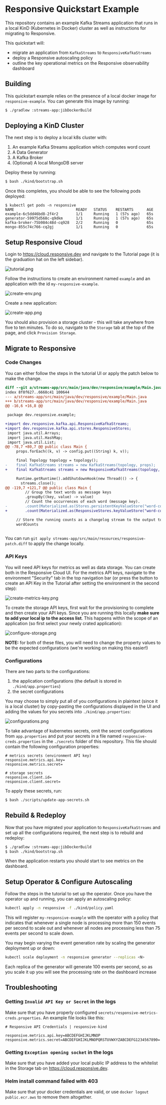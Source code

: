 # Responsive Quickstart Example

This repository contains an example Kafka Streams application that runs in a 
local KinD (Kubernetes in Docker) cluster as well as instructions for migrating
to Responsive.

This quickstart will:
- migrate an application from `KafkaStreams` to `ResponsiveKafkaStreams`
- deploy a Responsive autoscaling policy
- outline the key operational metrics on the Responsive observability dashboard

## Building

This quickstart example relies on the presence of a local docker image for
`responsive-example`. You can generate this image by running:

```bash
$ ./gradlew :streams-app:jibDockerBuild
```

## Deploying a KinD Cluster

The next step is to deploy a local k8s cluster with:
1. An example Kafka Streams application which computes word count
2. A Data Generator
3. A Kafka Broker
4. (Optional) A local MongoDB server

Deploy these by running:
```bash
$ bash ./kind/bootstrap.sh
```

Once this completes, you should be able to see the following pods deployed:
```
$ kubectl get pods -n responsive
NAME                            READY   STATUS    RESTARTS      AGE
example-6c5dd46bd8-2f4r2        1/1     Running   1 (57s ago)   65s
generator-59975d568c-q9dkm      1/1     Running   1 (57s ago)   65s
kafka-broker-75b984c48d-cq928   2/2     Running   0             65s
mongo-855c74c766-cq2gj          1/1     Running   0             65s
```

## Setup Responsive Cloud

Login to https://cloud.responsive.dev and navigate to the Tutorial page (it
is the graduation hat on the left sidebar). 

![tutorial.png](tutorial.png)

Follow the instructions to create an environment named `example` and an 
application with the id `my-responsive-example`.

![create-env.png](docs/create-env.png)

Create a new application:

![create-app.png](docs/create-app.png)

You should also provision a storage cluster - this will take anywhere from
five to ten minutes. To do so, navigate to the `Storage` tab at the top of
the page, and click `Provision Storage`.

## Migrate to Responsive

### Code Changes

You can either follow the steps in the tutorial UI or apply the patch below to
make the change.

```diff
diff --git a/streams-app/src/main/java/dev/responsive/example/Main.java b/streams-app/src/main/java/dev/responsive/example/Main.java
index 8f8f627..6668c41 100644
--- a/streams-app/src/main/java/dev/responsive/example/Main.java
+++ b/streams-app/src/main/java/dev/responsive/example/Main.java
@@ -16,6 +16,8 @@

 package dev.responsive.example;

+import dev.responsive.kafka.api.ResponsiveKafkaStreams;
+import dev.responsive.kafka.api.stores.ResponsiveStores;
 import java.util.Arrays;
 import java.util.HashMap;
 import java.util.List;
@@ -78,7 +80,7 @@ public class Main {
     props.forEach((k, v) -> config.put((String) k, v));

     final Topology topology = topology();
-    final KafkaStreams streams = new KafkaStreams(topology, props);
+    final KafkaStreams streams = new ResponsiveKafkaStreams(topology, props);

     Runtime.getRuntime().addShutdownHook(new Thread(() -> {
       streams.close();
@@ -119,7 +121,7 @@ public class Main {
         // Group the text words as message keys
         .groupBy((key, value) -> value)
         // Count the occurrences of each word (message key).
-        .count(Materialized.as(Stores.persistentKeyValueStore("word-counts")));
+        .count(Materialized.as(ResponsiveStores.keyValueStore("word-counts")));

     // Store the running counts as a changelog stream to the output topic.
     wordCounts
     
```

You can run `git apply streams-app/src/main/resources/responsive-patch.diff` to apply the change
locally.

### API Keys

You will need API keys for metrics as well as data storage. You can create
both in the Responsive Cloud UI. For the metrics API keys, navigate to the
environment "Security" tab in the top navigation bar (or press the button
to create an API Key in the Tutorial after setting the environment in the
second step):

![create-metrics-key.png](docs/create-metrics-key.png)

To create the storage API keys, first wait for the provisioning to complete
and then create your API keys. Since you are running this locally **make sure to add
your local ip to the access list**. This happens within the scope of an application
(so first select your newly crated application):

![configure-storage.png](docs/configure-storage.png)

**NOTE:** for both of these files, you will need to change the property values to
be the expected configurations (we're working on making this easier!)

### Configurations

There are two parts to the configurations:

1. the application configurations (the default is stored in `./kind/app.properties`)
2. the secret configurations

You may choose to simply put all of you configurations in plaintext (since it is
a local cluster) by copy-pasting the configurations displayed in the UI and adding
the values for you secrets into `./kind/app.properties`:

![configurations.png](docs/configurations.png)

To take advantage of kubernetes secrets, omit the secret configurations from `app.properties` and
put your secrets in a file named `responsive-creds.properties` in the `./secrets` folder of this
repository. This file should contain the following configuration properties:

```properties
# metrics secrets (environment API key)
responsive.metrics.api.key=
responsive.metrics.secret=

# storage secrets
responsive.client.id=
responsive.client.secret=
```

To apply these secrets, run:

```bash
$ bash ./scripts/update-app-secrets.sh
```

## Rebuild & Redeploy

Now that you have migrated your application to `ResponsiveKafkaStreams` and set
up all the configurations required, the next step is to rebuild and redeploy:

```bash
$ ./gradlew :streams-app:jibDockerBuild
$ bash ./kind/bootstrap.sh
```

When the application restarts you should start to see metrics on the dashboard.

## Setup Operator & Configure Autoscaling

Follow the steps in the tutorial to set up the operator. Once you have the operator
up and running, you can apply an autoscaling policy:

```bash
kubectl apply -n responsive -f ./kind/policy.yaml
```

This will register `my-responsive-example` with the operator with a policy that
indicates that whenever a single node is processing more than 150 events per second
to scale out and whenever all nodes are processing less than 75 events per second to
scale down.

You may begin varying the event generation rate by scaling the generator deployment
up or down:

```bash
kubectl scale deployment -n responsive generator --replicas <N>
```

Each replica of the generator will generate 100 events per second, so as you scale it up
you will see the processing rate on the dashboard increase

## Troubleshooting

### Getting `Invalid API Key or Secret` in the logs

Make sure that you have properly configured `secrets/responsive-metrics-creds.properties`. An
example file looks like this:
```properties
# Responsive API Credentials | responsive-kind

responsive.metrics.api.key=ABCDEFGHIJKLMNOP
responsive.metrics.secret=ABCDEFGHIJKLMNOPQRSTUVWXYZABCDEFG1234567890=
```

### Getting `Exception opening socket` in the logs

Make sure that you have added your local public IP address to the whitelist in the Storage tab
on https://cloud.responsive.dev.

### Helm install command failed with 403

Make sure that your docker credentials are valid, or use `docker logout public.ecr.aws` to
remove them altogether.